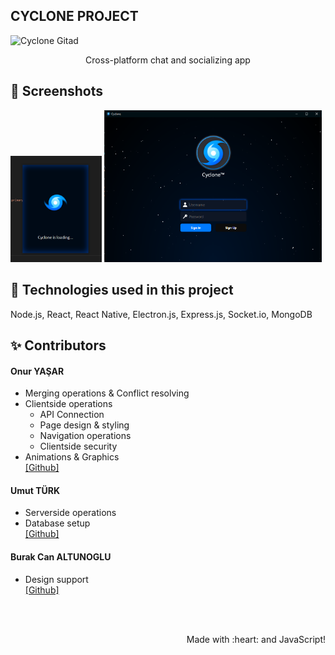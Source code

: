 ## CYCLONE PROJECT
![Cyclone Gitad](https://github.com/thorakna/cycloneproject/blob/main/Design%20Images/gitad.png?raw=true)

<p align="center">Cross-platform chat and socializing app</p>
 
## 📸 Screenshots
<img width="29%" src="./Design%20Images/loadingwindow.png"> <img width="69%" src="./Design%20Images/signinscreen.png">


## 🚀 Technologies used in this project
Node.js, React, React Native, Electron.js, Express.js, Socket.io, MongoDB
 

## ✨ Contributors
#### Onur YAŞAR
- Merging operations & Conflict resolving
- Clientside operations
  - API Connection
  - Page design & styling
  - Navigation operations
  - Clientside security
- Animations & Graphics <br>
[\[Github\]](https://github.com/thorakna)

#### Umut TÜRK
- Serverside operations
- Database setup <br>
[\[Github\]](https://github.com/umuttrk)

#### Burak Can ALTUNOGLU
- Design support <br>
[\[Github\]](https://github.com/burakcaltun)



<br><br>
<p align="right">Made with :heart: and JavaScript!</p>
